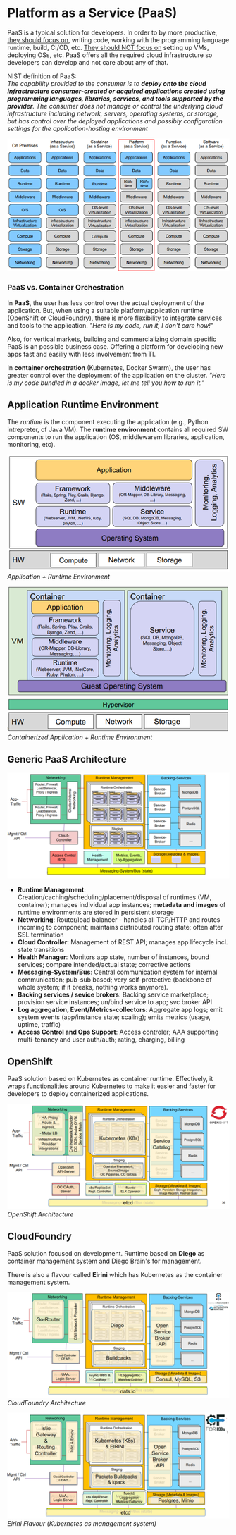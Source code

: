# Platform as a Service (PaaS)
PaaS is a typical solution for developers. In order to by more productive, <u>they should focus on</u>, writing code, working with the programming language runtime, build, CI/CD, etc. <u>They should NOT focus on</u> setting up VMs, deploying OSs, etc. PaaS offers all the required cloud infrastructure so developers can develop and not care about any of that.

NIST definition of PaaS:<br>
*The capability provided to the consumer is to **deploy onto the cloud infrastructure consumer-created or acquired applications created using programming languages, libraries, services, and tools supported by the provider**. The consumer does not manage or control the underlying cloud infrastructure including network, servers, operating systems, or storage, but has control over the deployed applications and possibly configuration settings for the application-hosting environment*

![PaaS](img/09_paas.jpg)<br>

### PaaS vs. Container Orchestration
In **PaaS**, the user has less control over the actual deployment of the application. But, when using a suitable platform/application runtime (OpenShift or CloudFoundry), there is more flexibility to integrate services and tools to the application. *"Here is my code, run it, I don't care how!"*

Also, for vertical markets, building and commercializing domain specific PaaS is an possible business case. Offering a platform for developing new apps fast and easiliy with less involvement from TI.

In **container orchestration** (Kubernetes, Docker Swarm), the user has greater control over the deployment of the application on the cluster. *"Here is my code bundled in a docker image, let me tell you how to run it."*


## Application Runtime Environment
The *runtime* is the component executing the application (e.g., Python intrepreter, of Java VM). The **runtime environment** contains all required SW components to run the application (OS, middlewarem libraries, application, monitoring, etc).

![Runtime Environment](img/09_runtime.jpg)<br>
*Application + Runtime Environment*

![Containerized Runtime Environment](img/09_cont.jpg)<br>
*Containerized Application + Runtime Environment*

## Generic PaaS Architecture
![PaaS Architecture](img/09_paasarch.jpg)<br>

* **Runtime Management**: Creation/caching/scheduling/placement/disposal of runtimes (VM, container); manages individual app instances; **metadata and images** of runtime environments are stored in persistent storage
* **Networking**: Router/load balancer - handles all TCP/HTTP and routes incoming to component; maintains distributed routing state; often after SSL termination
* **Cloud Controller**: Management of REST API; manages app lifecycle incl. state transitions
* **Health Manager**: Monitors app state, number of instances, bound services; compare intended/actual state; corrective actions
* **Messaging-System/Bus**: Central communication system for internal communication; pub-sub based; very self-protective (backbone of whole system; if it breaks, nothing works anymore).
* **Backing services / sevice brokers**: Backing service marketplace; provision service instances; un/bind service to app; svc broker
API
* **Log aggregation, Event/Metrics-collectors**: Aggregate app logs; emit system events (app/instance state; scaling); emits metrics (usage, uptime, traffic)
* **Access Control and Ops Support**: Access controler; AAA supporting multi-tenancy and user auth/auth; rating, charging, billing

## OpenShift
PaaS solution based on Kubernetes as container runtime. Effectively, it wraps functionalities around Kubernetes to make it easier and faster for developers to deploy containerized applications.

![OpenShift](img/09_openshift.jpg)<br>
*OpenShift Architecture*

## CloudFoundry
PaaS solution focused on development. Runtime based on **Diego** as container management system and Diego Brain's for management.

There is also a flavour called **Eirini** which has Kubernetes as the container management system.

![CloudFoundry](img/09_cloudfoundry.jpg)<br>
*CloudFoundry Architecture*

![Eirini](img/09_eirini.jpg)<br>
*Eirini Flavour (Kubernetes as management system)*

